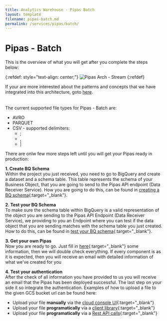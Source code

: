 ```yaml
---
title: Analytics Warehouse - Pipas Batch
layout: template
filename: pipas-batch.md
permalink: /services/pipas/batch/
--- 
```

# Pipas - Batch
This is the overview of what you will get after you complete the steps below:

{:refdef: style="text-align: center;"}
![Pipas Arch - Stream]({{site.baseurl}}/2-arch-principles-tenet/pipas/batch-arch-pic.png)
{:refdef}

If your are more interested about the patterns and concepts that we have integrated into this architecture, goto [here]({{site.baseurl}}/arch-principles-tenet/ref-patterns/pipas-batch/).
<br/><br/><br/>
The current supported file types for Pipas - Batch are:
- AVRO
- PARQUET
- CSV - supported delimiters:
	- ;
	- ,
	- &#124;

There are onlw few more steps left until you will get your Pipas ready in production:

**1. Create BQ Schema**<br/>
Within the project you just received, you need to go to BigQuery and create a dataset and a schema table. This table represents the schema of your Business Object, that you are going to send to the Pipas API endpoint (Data Receiver Service). How you are going to do this, can be found in [creating a BQ schema]({{site.baseurl}}/services/pipas/stream/create-bq-schema/){:target="_blank"}. 

**2. Test your BQ Schema**<br/>
To make sure the schema table within BigQuery is a valid representation of the object you are sending to the Pipas API Endpoint (Data Receiver Service), we providing to you an Endpoint where you can test if the data object that you are sending matches with the schema table you just created. How to do this,  can be found in [test your BQ schema]({{site.baseurl}}/services/pipas/stream/test-bq-schema/){:target="_blank"}.

**3. Get your own Pipas**<br/>
Now you are ready to go. Just fill in [here](https://forms.gle/BuGNuZsSD9kHkaDq7){:target="_blank"} some information, then we will double check everything. If every component is as it is expected, then you will receive an email with detailed information of what we've created for you

**4. Test your authentication**<br/>
After the check of all information you have provided to us you will receive an email that the Pipas has been deployed successful. The last step on your side it so integrate the authentication. Examples of how to upload a file to the given GCS bucket url can be found here:
- Upload your file **manually** via the [cloud console UI](https://cloud.google.com/storage/docs/uploading-objects){:target="_blank"}
- Upload your file **programatically** via a [client library](https://cloud.google.com/storage/docs/reference/libraries#client-libraries-install-cpp){:target="_blank"}
- Upload your file **programatically** via a [Rest API calls](https://cloud.google.com/storage/docs/apis){:target="_blank"}